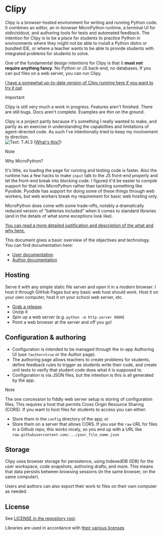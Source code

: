 # Clipy

Clipy is a browser-hosted environment for writing and running Python code. It combines an editor, an in-browser MicroPython runtime, a terminal UI for stdin/stdout, and authoring tools for tests and automated feedback.
The intention for Clipy is to be a place for students to practice Python in environments where they
might not be able to install a Python distro or bundled IDE, or where a teacher wants to be able to
provide students with integrated problems for students to solve.

One of the fundamental design intentions for Clipy is that it **must not require anything fancy**. No
Python or JS back-end, no databases. If you can put files on a web server, you can run Clipy.

[I have a somewhat up-to-date version of Clipy running here if you want to try it out](https://headtilt.me/clipy?author)

> [!IMPORTANT]
> Clipy is still very much a work in progress. Features aren't finished. There are still bugs.
> Docs aren't complete. Examples are thin on the ground.

Clipy is a project partly because it's something I really wanted to make, and partly as an exercise in
understanding the capabilities and limitations of agent-directed code. As such I've intentionally tried
to keep my involvement to direction.  
![Text: T.AI.3](https://img.shields.io/badge/Text-T.AI.3-blue) ([What's this?](https://www.badgeai.org/faq))

> [!NOTE]
> Why MicroPython?
>
> It's little, so loading the page for running and testing code is faster. Also the runtime has a few
> hacks to make `input` talk to the JS front-end properly and let the front-end break into blocking
> code. I figured it'd be easier to compile support for that into MicroPython rather than tackling
> something like Pyodide. Pyodide has support for doing some of these things through web workers, but
> web workers break my requirement for basic web hosting only.
>
> MicroPython does come with some trade-offs, notably a dramatically reduced version of "batteries
> included" when it comes to standard libraries (and in the details of what some exceptions look like).
>
> [You can read a more detailed justification and description of the what and why here.](docs/author/README.md)

This document gives a basic overview of the objectives and technology. You can find documentation here:
- [User documentation](docs/user/README.md)
- [Author documentation](docs/author/basic_interface.md)

## Hosting

Serve it with any simple static file server and open it in a modern browser. I host it through GitHub Pages but any basic web host should work. Host it on your own computer,
host it on your school web server, etc.
- [Grab a release](https://github.com/zarify/clipy/releases).
- Unzip it
- Spin up a web server (e.g. `python -m http.server 8000`)
- Point a web browser at the server and off you go!

## Configuration & authoring

- Configuration is intended to be managed through the in-app Authoring UI (use `?author=true` or the Author page).
- The authoring page allows teachers to create problems for students, define feedback rules to trigger as students write their code, and create unit tests to verify that student code does what it is supposed to.
- Configuration is via JSON files, but the intention is this is all generated by the app.

> [!NOTE]
> The one concession to fiddly web server setup is storing of configuration files. This requires a host that
> permits Cross Origin Resource Sharing (CORS). If you want to host files for students to access you
> can either:
> - Store them in the `config` directory of the app; or
> - Store them on a server that allows CORS. If you use the `raw` URL for files in a Github repo, this works
> nicely, so you end up with a URL like `raw.githubusercontent.com/.../your_file_name.json`

## Storage

Clipy uses browser storage for persistence, using IndexedDB (IDB) for the user workspace, code snapshots,
authoring drafts, and more. This means that data persists between browsing sessions (in the same browser,
on the same computer).

Users and authors can also export their work to files on their own computer as needed.

## License

See [LICENSE in the repository root](LICENSE).

Libraries are used in accordance with [their various licenses](src/vendor/README.md)
